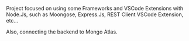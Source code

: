 Project focused on using some Frameworks and VSCode Extensions with Node.Js, such as Moongose, Express.Js, REST Client VSCode Extension, etc...

Also, connecting the backend to Mongo Atlas.
